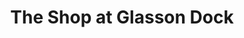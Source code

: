 ---
title: "The Shop at Glasson Dock"
url: /glasson-dock/the-shop-at-glasson-dock/
shop: Lebensmittel
---